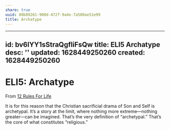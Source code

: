 ```yaml
---
share: true
uuid: 80b89261-900d-472f-9a4e-7a580ae51e99
title: Archatype
---
```

---
id: bv6lYY1sStraQgfliFsQw
title: ELI5 Archatype
desc: ''
updated: 1628449250260
created: 1628449250260
---
# ELI5: Archatype
From [12 Rules For Life](/undefined)

It is for this reason that the Christian sacrificial drama of Son and Self is archetypal. It’s a story at the limit, where nothing more extreme—nothing greater—can be imagined. That’s the very definition of “archetypal.” That’s the core of what constitutes “religious.”
